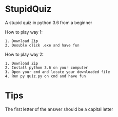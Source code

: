 # StupidQuiz
A stupid quiz in python 3.6 from a beginner

How to play way 1:

    1. Download Zip
    2. Doouble click .exe and have fun

How to play way 2:

    1. Download Zip
    2. Install python 3.6 on your computer
    3. Open your cmd and locate your downloaded file
    4. Run py quiz.py on cmd and have fun

# Tips
The first letter of the answer should be a capital letter